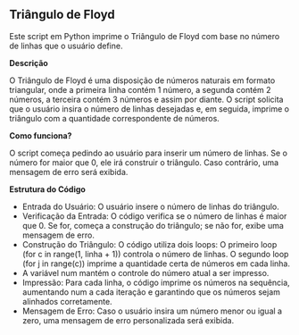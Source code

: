 ## Triângulo de Floyd

Este script em Python imprime o Triângulo de Floyd com base no número de linhas que o usuário define.

**Descrição**

O Triângulo de Floyd é uma disposição de números naturais em formato triangular, onde a primeira linha contém 1 número, a segunda contém 2 números, a terceira contém 3 números e assim por diante. O script solicita que o usuário insira o número de linhas desejadas e, em seguida, imprime o triângulo com a quantidade correspondente de números.

**Como funciona?**

O script começa pedindo ao usuário para inserir um número de linhas. Se o número for maior que 0, ele irá construir o triângulo. Caso contrário, uma mensagem de erro será exibida.

**Estrutura do Código**
- Entrada do Usuário: O usuário insere o número de linhas do triângulo.
- Verificação da Entrada: O código verifica se o número de linhas é maior que 0. Se for, começa a construção do triângulo; se não for, exibe uma mensagem de erro.
- Construção do Triângulo: O código utiliza dois loops:
  O primeiro loop (for c in range(1, linha + 1)) controla o número de linhas.
  O segundo loop (for j in range(c)) imprime a quantidade certa de números em cada linha.
- A variável num mantém o controle do número atual a ser impresso.
- Impressão: Para cada linha, o código imprime os números na sequência, aumentando num a cada iteração e garantindo que os números sejam alinhados corretamente.
- Mensagem de Erro: Caso o usuário insira um número menor ou igual a zero, uma mensagem de erro personalizada será exibida.

